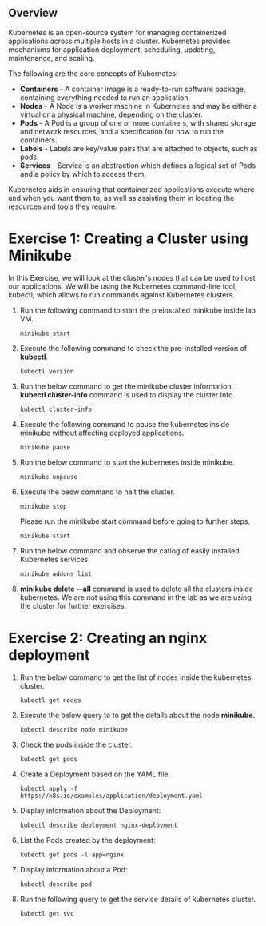
## Overview

Kubernetes is an open-source system for managing containerized applications across multiple hosts in a cluster. Kubernetes provides mechanisms for application deployment, scheduling, updating, maintenance, and scaling.

The following are the core concepts of Kubernetes:
   - **Containers** - A container image is a ready-to-run software package, containing everything needed to run an application.
   - **Nodes** - A Node is a worker machine in Kubernetes and may be either a virtual or a physical machine, depending on the cluster.
   - **Pods** - A Pod is a group of one or more containers, with shared storage and network resources, and a specification for how to run the containers. 
   - **Labels** - Labels are key/value pairs that are attached to objects, such as pods.
   - **Services** - Service is an abstraction which defines a logical set of Pods and a policy by which to access them.


Kubernetes aids in ensuring that containerized applications execute where and when you want them to, as well as assisting them in locating the resources and tools they require.

# Exercise 1: Creating a Cluster using Minikube

In this Exercise, we will look at the cluster's nodes that can be used to host our applications. We will be using the Kubernetes command-line tool, kubectl, which allows to run commands against Kubernetes clusters.

1. Run the following command to start the preinstalled minikube inside lab VM.
   
   ```
   minikube start
   ```
1. Execute the following command to check the pre-installed version of **kubectl**.
   
   ```
   kubectl version
   ```
   
1. Run the below command to get the minikube cluster information. **kubectl cluster-info** command is used to display the cluster Info.
   
   ```
   kubectl cluster-info
   ```
   
1. Execute the following command to pause the kubernetes inside minikube without affecting deployed applications.
   
   ```
   minikube pause
   ```
1. Run the below command to start the kubernetes inside minikube.
    
    ```
    minikube unpause
    ```
  
1. Execute the beow command to halt the cluster.
   
   ```
   minikube stop
   ```
   Please run the minikube start command before going to further steps.
   
   ```
   minikube start
   ```
   
1. Run the below command and observe the catlog of easily installed Kubernetes services.
   
   ```
   minikube addons list
   ```
   
1. **minikube delete --all** command is used to delete all the clusters inside kubernetes. We are not using this command in the lab as we are using the cluster for further exercises.
  

# Exercise 2: Creating an nginx deployment 

1. Run the below command to get the list of nodes inside the kubernetes cluster.

   ```
   kubectl get nodes
   ```
1. Execute the below query to to get the details about the node **minikube**.

   ```
   kubectl describe node minikube
   ```
   
1. Check the pods inside the cluster.

   ```
   kubectl get pods
   ```

1. Create a Deployment based on the YAML file.
  
   ```
   kubectl apply -f https://k8s.io/examples/application/deployment.yaml
   ```
1. Display information about the Deployment:

   ```
   kubectl describe deployment nginx-deployment
   ```
1. List the Pods created by the deployment:

   ```
   kubectl get pods -l app=nginx
   ```
1. Display information about a Pod:

   ```
   kubectl describe pod
   ```
1. Run the following query to get the service details of kubernetes cluster.

   ```
   kubectl get svc
   ```
   


